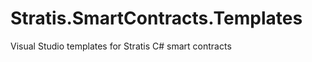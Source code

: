 Stratis.SmartContracts.Templates
===============

Visual Studio templates for Stratis C# smart contracts